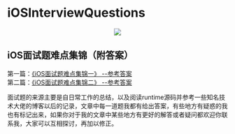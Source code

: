 # iOSInterviewQuestions
<div align= center>
<img src = "https://github.com/LiuFuBo/iOSInterviewQuestions/raw/master/Imgs/cover.jpeg"/>
</div>

## iOS面试题难点集锦（附答案）

第一篇：[《iOS面试题难点集锦一》 --参考答案](https://github.com/LiuFuBo/iOSInterviewQuestions/blob/master/iOS面试题难点集锦/iOS面试题难点集锦（一）.md)<br>
第二篇：[《iOS面试题难点集锦二》 --参考答案](https://github.com/LiuFuBo/iOSInterviewQuestions/blob/master/iOS面试题难点集锦/iOS面试题难点集锦（二）.md)

面试题的来源主要是自日常工作的总结，以及阅读runtime源码并参考一些知名技术大佬的博客以后的记录，文章中每一道题我都有给出答案，有些地方有疑惑的我也有标记出来，如果你对于我的文章中某些地方有更好的解答或者疑问都欢迎你联系我，大家可以互相探讨，再加以修正。